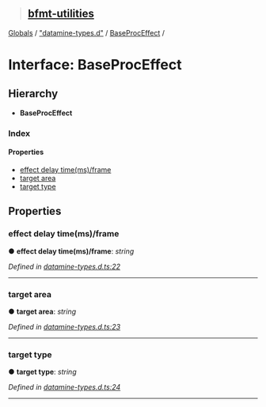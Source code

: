 > ## [bfmt-utilities](../README.md)

[Globals](../globals.md) / ["datamine-types.d"](../modules/_datamine_types_d_.md) / [BaseProcEffect](_datamine_types_d_.baseproceffect.md) /

# Interface: BaseProcEffect

## Hierarchy

* **BaseProcEffect**

### Index

#### Properties

* [effect delay time(ms)/frame](_datamine_types_d_.baseproceffect.md#effect-delay-time(ms)/frame)
* [target area](_datamine_types_d_.baseproceffect.md#target-area)
* [target type](_datamine_types_d_.baseproceffect.md#target-type)

## Properties

###  effect delay time(ms)/frame

● **effect delay time(ms)/frame**: *string*

*Defined in [datamine-types.d.ts:22](https://github.com/BluuArc/bfmt-utilities/blob/c9b209e/src/datamine-types.d.ts#L22)*

___

###  target area

● **target area**: *string*

*Defined in [datamine-types.d.ts:23](https://github.com/BluuArc/bfmt-utilities/blob/c9b209e/src/datamine-types.d.ts#L23)*

___

###  target type

● **target type**: *string*

*Defined in [datamine-types.d.ts:24](https://github.com/BluuArc/bfmt-utilities/blob/c9b209e/src/datamine-types.d.ts#L24)*

___